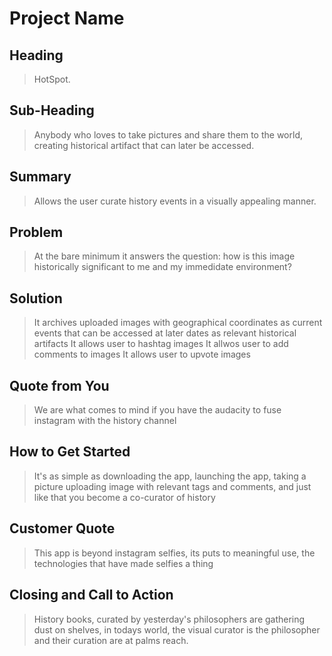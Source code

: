 # Project Name #

<!-- 
> This material was originally posted [here](http://www.quora.com/What-is-Amazons-approach-to-product-development-and-product-management). It is reproduced here for posterities sake.

There is an approach called "working backwards" that is widely used at Amazon. They work backwards from the customer, rather than starting with an idea for a product and trying to bolt customers onto it. While working backwards can be applied to any specific product decision, using this approach is especially important when developing new products or features.

For new initiatives a product manager typically starts by writing an internal press release announcing the finished product. The target audience for the press release is the new/updated product's customers, which can be retail customers or internal users of a tool or technology. Internal press releases are centered around the customer problem, how current solutions (internal or external) fail, and how the new product will blow away existing solutions.

If the benefits listed don't sound very interesting or exciting to customers, then perhaps they're not (and shouldn't be built). Instead, the product manager should keep iterating on the press release until they've come up with benefits that actually sound like benefits. Iterating on a press release is a lot less expensive than iterating on the product itself (and quicker!).

If the press release is more than a page and a half, it is probably too long. Keep it simple. 3-4 sentences for most paragraphs. Cut out the fat. Don't make it into a spec. You can accompany the press release with a FAQ that answers all of the other business or execution questions so the press release can stay focused on what the customer gets. My rule of thumb is that if the press release is hard to write, then the product is probably going to suck. Keep working at it until the outline for each paragraph flows. 

Oh, and I also like to write press-releases in what I call "Oprah-speak" for mainstream consumer products. Imagine you're sitting on Oprah's couch and have just explained the product to her, and then you listen as she explains it to her audience. That's "Oprah-speak", not "Geek-speak".

Once the project moves into development, the press release can be used as a touchstone; a guiding light. The product team can ask themselves, "Are we building what is in the press release?" If they find they're spending time building things that aren't in the press release (overbuilding), they need to ask themselves why. This keeps product development focused on achieving the customer benefits and not building extraneous stuff that takes longer to build, takes resources to maintain, and doesn't provide real customer benefit (at least not enough to warrant inclusion in the press release).
 -->
 
## Heading ##
  > HotSpot.
## Sub-Heading ##
  > Anybody who loves to take pictures and share them to the world, creating historical artifact that can later be accessed.
## Summary ##
  > Allows the user curate history events in a visually appealing manner.
## Problem ##
  > At the bare minimum it answers the question:  how is this image historically significant to me and my immedidate environment?
## Solution ##
  > It archives uploaded images with geographical coordinates as current events that can be accessed at later dates as relevant historical artifacts
    It allows user to hashtag images
    It allwos user to add comments to images
    It allows user to upvote images
## Quote from You ##
  > We are what comes to mind if you have the audacity to fuse instagram with the history channel
## How to Get Started ##
  > It's as simple as downloading the app, launching the app, taking a picture uploading image with relevant tags and comments, and just like that you become a co-curator of history
## Customer Quote ##
  > This app is beyond instagram selfies, its puts to meaningful use, the technologies that have made selfies a thing
## Closing and Call to Action ##
  > History books, curated by yesterday's philosophers are gathering dust on shelves, in todays world, the visual curator is the philosopher and their curation are at palms reach.
